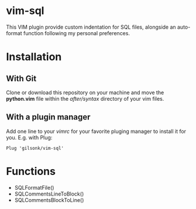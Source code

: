 # vim-sql
This VIM plugin provide custom indentation for SQL files, alongside an auto-format function following my personal preferences.

# Installation
## With Git
Clone or download this repository on your machine and move the **python.vim** file within the *after/syntax* directory of your vim files.

## With a plugin manager
Add one line to your *vimrc* for your favorite pluging manager to install it for you.
E.g. with Plug:
```vim
Plug 'gilsonk/vim-sql'
```

# Functions
+ SQLFormatFile()
+ SQLCommentsLineToBlock()
+ SQLCommentsBlockToLine()

